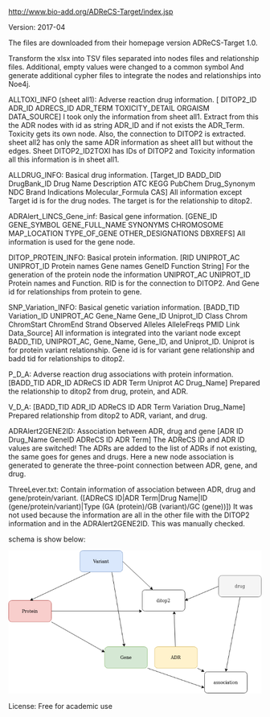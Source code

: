http://www.bio-add.org/ADReCS-Target/index.jsp

Version: 2017-04

The files are downloaded from their homepage version ADReCS-Target 1.0.

Transform the xlsx into TSV files separated into nodes files and relationship files. Additional, empty values were changed to a common symbol
And generate additional cypher files to integrate the nodes and relationships into Noe4j.

ALLTOXI_INFO (sheet all1):	Adverse reaction drug information. [ DITOP2_ID	ADR_ID	ADRECS_ID	ADR_TERM	TOXICITY_DETAIL	ORGAISM	DATA_SOURCE]
I took only the information from sheet all1. Extract from this the ADR nodes with id as string ADR_ID and if not exists the ADR_Term. Toxicity gets its own node.  Also, the connection to DITOP2 is extracted.
sheet all2 has only the same ADR information as sheet all1 but without the edges. Sheet DITOP2_ID2TOXI has IDs of DITOP2 and Toxicity information all this information is in sheet all1.

ALLDRUG_INFO: 	Basical drug information. [Target_ID	BADD_DID	DrugBank_ID	Drug Name	Description	ATC	KEGG	PubChem	Drug_Synonym	NDC	Brand	Indications	Molecular_Formula	CAS]
All information except Target id is for the drug nodes. The target is for the relationship to ditop2.

ADRAlert_LINCS_Gene_inf: 	Basical gene information. [GENE_ID	GENE_SYMBOL	GENE_FULL_NAME	SYNONYMS	CHROMOSOME	MAP_LOCATION	TYPE_OF_GENE	OTHER_DESIGNATIONS	DBXREFS]
All information is used for the gene node.

DITOP_PROTEIN_INFO: 	Basical protein information. [RID	UNIPROT_AC	UNIPROT_ID	Protein names	Gene names	GeneID	Function	String]
For the generation of the protein node the information UNIPROT_AC UNIPROT_ID Protein names and Function. RID is for the connection to DITOP2. And Gene id for relationships from protein to gene.

SNP_Variation_INFO: Basical genetic variation information. [BADD_TID	Variation_ID	UNIPROT_AC	Gene_Name	Gene_ID	Uniprot_ID	Class	Chrom	ChromStart	ChromEnd	Strand	Observed	Alleles	AlleleFreqs	PMID	Link	Data_Source]
All information is integrated into the variant node except BADD_TID, UNIPROT_AC, Gene_Name, Gene_ID, and Uniprot_ID. Uniprot is for protein variant relationship. Gene id is for variant gene relationship and badd tid for relationships to ditop2.

P_D_A: Adverse reaction drug associations with protein information. [BADD_TID	ADR_ID	ADReCS ID	ADR Term	Uniprot AC	Drug_Name]
Prepared the relationship to ditop2 from drug, protein, and ADR.

V_D_A: [BADD_TID	ADR_ID	ADReCS ID	ADR Term	Variation	Drug_Name]
Prepared relationship from ditop2 to ADR, variant, and drug.

ADRAlert2GENE2ID: Association between ADR, drug and gene [ADR ID	Drug_Name	GeneID	ADReCS ID	ADR Term]
The ADReCS ID and ADR ID values are switched! The ADRs are added to the list of ADRs if not existing, the same goes for genes and drugs. Here a new node association is generated to generate the three-point connection between ADR, gene, and drug.

ThreeLever.txt: Contain information of association between ADR, drug and gene/protein/variant. ([ADReCS ID|ADR Term|Drug Name|ID (gene/protein/variant)|Type (GA (protein)/GB (variant)/GC (gene))])
It was not used because the information are all in the other file with the DITOP2 information and in the ADRAlert2GENE2ID. This was manually checked.

schema is show below:

![er_diagram](adrecs_traget.png)


License:  Free for academic use